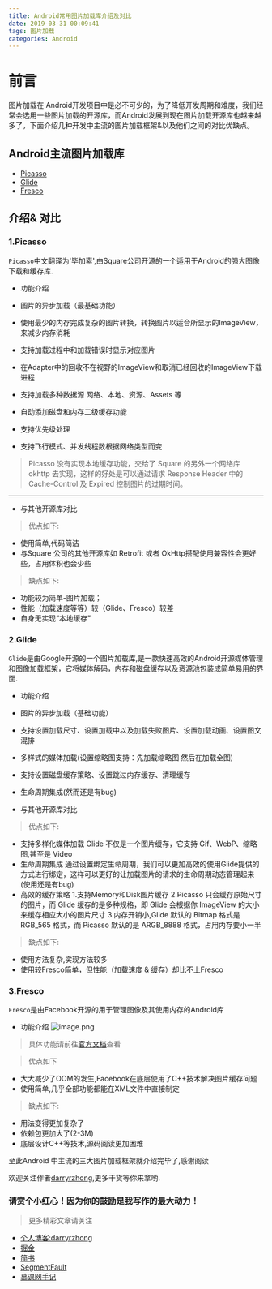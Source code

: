 ```yaml
---
title: Android常用图片加载库介绍及对比
date: 2019-03-31 00:09:41
tags: 图片加载
categories: Android
---
```


# 前言

图片加载在 Android开发项目中是必不可少的，为了降低开发周期和难度，我们经常会选用一些图片加载的开源库，而Android发展到现在图片加载开源库也越来越多了，下面介绍几种开发中主流的图片加载框架&以及他们之间的对比优缺点。

## Android主流图片加载库

*   [Picasso](https://link.jianshu.com/?t=https://github.com/square/picasso)
*   [Glide](https://link.jianshu.com/?t=https://github.com/bumptech/glide)
*   [Fresco](https://link.jianshu.com/?t=https://github.com/facebook/fresco)

## 介绍& 对比

### 1.Picasso
`Picasso`中文翻译为'毕加索',由Square公司开源的一个适用于Android的强大图像下载和缓存库.


<!--more-->



* 功能介绍

* 图片的异步加载（最基础功能）
* 使用最少的内存完成复杂的图片转换，转换图片以适合所显示的ImageView，来减少内存消耗
* 支持加载过程中和加载错误时显示对应图片
*  在Adapter中的回收不在视野的ImageView和取消已经回收的ImageView下载进程
* 支持加载多种数据源 网络、本地、资源、Assets 等
* 自动添加磁盘和内存二级缓存功能
* 支持优先级处理
* 支持飞行模式、并发线程数根据网络类型而变
> Picasso 没有实现本地缓存功能，交给了 Square 的另外一个网络库 okhttp 去实现，这样的好处是可以通过请求 Response Header 中的 Cache-Control 及 Expired 控制图片的过期时间。

---------------------------
* 与其他开源库对比
> 优点如下:
* 使用简单,代码简洁
* 与Square 公司的其他开源库如 Retrofit 或者 OkHttp搭配使用兼容性会更好些，占用体积也会少些
> 缺点如下:
* 功能较为简单-图片加载；
* 性能（加载速度等等）较（Glide、Fresco）较差
* 自身无实现“本地缓存”

### 2.Glide
`Glide`是由Google开源的一个图片加载库,是一款快速高效的Android开源媒体管理和图像加载框架，它将媒体解码，内存和磁盘缓存以及资源池包装成简单易用的界面.

* 功能介绍
* 图片的异步加载（基础功能）
* 支持设置加载尺寸、设置加载中以及加载失败图片、设置加载动画、设置图文混排
* 多样式的媒体加载(设置缩略图支持：先加载缩略图 然后在加载全图)
* 支持设置磁盘缓存策略、设置跳过内存缓存、清理缓存
* 生命周期集成(然而还是有bug)

* 与其他开源库对比
> 优点如下:
* 支持多样化媒体加载
Glide 不仅是一个图片缓存，它支持 Gif、WebP、缩略图,甚至是 Video
* 生命周期集成
通过设置绑定生命周期，我们可以更加高效的使用Glide提供的方式进行绑定，这样可以更好的让加载图片的请求的生命周期动态管理起来(使用还是有bug)
* 高效的缓存策略
1.支持Memory和Disk图片缓存
2.Picasso 只会缓存原始尺寸的图片，而 Glide 缓存的是多种规格，即 Glide 会根据你 ImageView 的大小来缓存相应大小的图片尺寸
3.内存开销小,Glide 默认的 Bitmap 格式是 RGB_565 格式，而 Picasso 默认的是 ARGB_8888 格式，占用内存要小一半

> 缺点如下:

* 使用方法复杂,实现方法较多
* 使用较Fresco简单，但性能（加载速度 & 缓存）却比不上Fresco


### 3.Fresco
`Fresco`是由Facebook开源的用于管理图像及其使用内存的Android库

* 功能介绍
![image.png](https://upload-images.jianshu.io/upload_images/5549640-73cb5e262a6e8ff4.png?imageMogr2/auto-orient/strip%7CimageView2/2/w/1240)

> 具体功能请前往[官方文档](https://www.fresco-cn.org/support.html)查看

> 优点如下
* 大大减少了OOM的发生,Facebook在底层使用了C++技术解决图片缓存问题
* 使用简单,几乎全部功能都能在XML文件中直接制定

> 缺点如下:

* 用法变得更加复杂了
* 依赖包更加大了(2-3M)
* 底层设计C++等技术,源码阅读更加困难

至此Android 中主流的三大图片加载框架就介绍完毕了,感谢阅读



欢迎关注作者[darryrzhong](http://www.darryrzhong.site),更多干货等你来拿哟.

### 请赏个小红心！因为你的鼓励是我写作的最大动力！
>更多精彩文章请关注
- [个人博客:darryrzhong](http://www.darryrzhong.xyz)
- [掘金](https://juejin.im/user/5a6c3b19f265da3e49804988)
- [简书](https://www.jianshu.com/users/b7fdf53ec0b9/timeline)
- [SegmentFault](https://segmentfault.com/u/darryrzhong_5ac59892a5882/articles)
- [慕课网手记](https://www.imooc.com/u/6733207)




